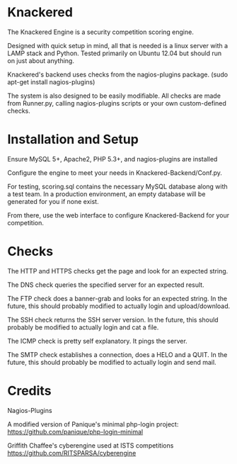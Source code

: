 Knackered
================
The Knackered Engine is a security competition scoring engine.

Designed with quick setup in mind, all that is needed is a linux server with a LAMP stack and Python. Tested primarily on Ubuntu 12.04 but should run on just about anything.

Knackered's backend uses checks from the nagios-plugins package. (sudo apt-get install nagios-plugins)

The system is also designed to be easily modifiable. All checks are made from Runner.py, calling nagios-plugins scripts or your own custom-defined checks. 


Installation and Setup
============
Ensure MySQL 5+, Apache2, PHP 5.3+, and nagios-plugins are installed

Configure the engine to meet your needs in Knackered-Backend/Conf.py.

For testing, scoring.sql contains the necessary MySQL database along with a test team. In a production environment, an empty database will be generated for you if none exist.

From there, use the web interface to configure Knackered-Backend for your competition.


Checks
=============
The HTTP and HTTPS checks get the page and look for an expected string.

The DNS check queries the specified server for an expected result.

The FTP check does a banner-grab and looks for an expected string. In the future, this should probably modified to actually login and upload/download.

The SSH check returns the SSH server version. In the future, this should probably be modified to actually login and cat a file.

The ICMP check is pretty self explanatory. It pings the server.

The SMTP check establishes a connection, does a HELO and a QUIT. In the future, this should probably be modified to actually login and send mail.


Credits
============
Nagios-Plugins

A modified version of Panique's minimal php-login project: https://github.com/panique/php-login-minimal

Griffith Chaffee's cyberengine used at ISTS competitions https://github.com/RITSPARSA/cyberengine
